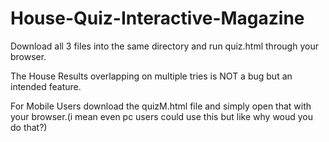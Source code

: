 # House-Quiz-Interactive-Magazine

Download all 3 files into the same directory and run quiz.html through your browser.

The House Results overlapping on multiple tries is NOT a bug but an intended feature.

For Mobile Users download the quizM.html file and simply open that with your browser.(i mean even pc users could use this but like why woud you do that?)

